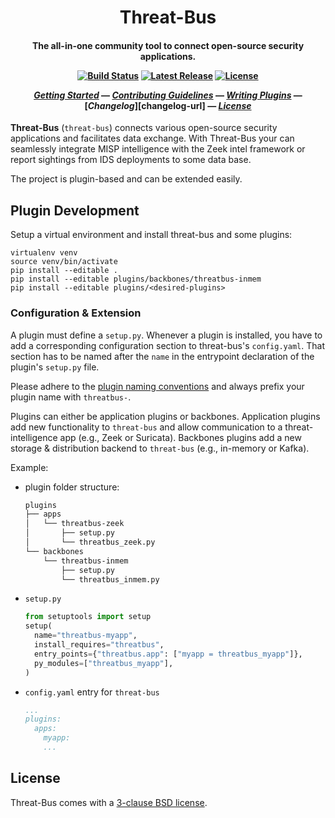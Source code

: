 
<h1 align="center">
  Threat-Bus
</h1>
<h4 align="center">

The all-in-one community tool to connect open-source security applications.

[![Build Status][ci-badge]][ci-url]
[![Latest Release][latest-release-badge]][latest-release-url]
[![License][license-badge]][license-url]

[_Getting Started_](#getting-started) &mdash;
[_Contributing Guidelines_][contributing-url] &mdash;
[_Writing Plugins_](#Writing-plugins) &mdash;
[_Changelog_][changelog-url] &mdash;
[_License_](#license)

</h4>

**Threat-Bus** (`threat-bus`) connects various open-source security applications
and facilitates data exchange. With Threat-Bus your can seamlessly integrate
MISP intelligence with the Zeek intel framework or report sightings from IDS
deployments to some data base.

The project is plugin-based and can be extended easily.


## Plugin Development

Setup a virtual environment and install threat-bus and some plugins:
```
virtualenv venv
source venv/bin/activate
pip install --editable .
pip install --editable plugins/backbones/threatbus-inmem
pip install --editable plugins/<desired-plugins>
```

### Configuration & Extension

A plugin must define a `setup.py`. Whenever a plugin is installed, you have to
add a corresponding configuration section to threat-bus's `config.yaml`. That
section has to be named after the `name` in the entrypoint declaration of the
plugin's `setup.py` file.

Please adhere to the [plugin naming conventions](https://pluggy.readthedocs.io/en/latest/#a-complete-example)
and always prefix your plugin name with `threatbus-`.

Plugins can either be application plugins or backbones. Application plugins add
new functionality to `threat-bus` and allow communication to a
threat-intelligence app (e.g., Zeek or Suricata). Backbones plugins add a new
storage & distribution backend to `threat-bus` (e.g., in-memory or Kafka).

Example:

- plugin folder structure:
  ```sh
  plugins
  ├── apps
  │   └── threatbus-zeek
  │       ├── setup.py
  │       └── threatbus_zeek.py
  └── backbones
      └── threatbus-inmem
          ├── setup.py
          └── threatbus_inmem.py
  ```
- `setup.py`
  ```py
  from setuptools import setup
  setup(
    name="threatbus-myapp",
    install_requires="threatbus",
    entry_points={"threatbus.app": ["myapp = threatbus_myapp"]},
    py_modules=["threatbus_myapp"],
  )
  ```
- `config.yaml` entry for `threat-bus`
  ```yaml
  ...
  plugins:
    apps:
      myapp:
      ...
  ```

## License

Threat-Bus comes with a [3-clause BSD license][license-url].


[misp]: https://github.com/misp/misp
[vast]: https://github.com/vast-io/vast
[broker]: https://github.com/zeek/broker
[tenzir]: https://docs.tenzir.com
[zeek]: https://www.zeek.org
[misp-zmq-config]: https://github.com/MISP/misp-book/tree/master/misp-zmq#misp-zeromq-configuration

[contributing-url]: https://github.com/tenzir/.github/blob/master/contributing.md
[latest-release-badge]: https://img.shields.io/github/commits-since/tenzir/threat-bus/latest.svg?color=green
[latest-release-url]: https://github.com/tenzir/threat-bus/releases
[ci-url]: https://github.com/tenzir/threat-bus/actions?query=branch%3Amaster
[ci-badge]: hhttps://github.com/tenzir/threat-bus/workflows/Python%20Egg/badge.svg?branch=master
[license-badge]: https://img.shields.io/badge/license-BSD-blue.svg
[license-url]: https://github.com/tenzir/threat-bus/blob/master/COPYING